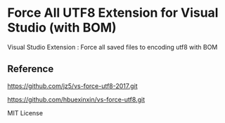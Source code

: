 # Force All UTF8 Extension for Visual Studio (with BOM)
Visual Studio Extension : Force all saved files to encoding utf8 with BOM

## Reference

https://github.com/jz5/vs-force-utf8-2017.git


https://github.com/hbuexinxin/vs-force-utf8.git

MIT License
